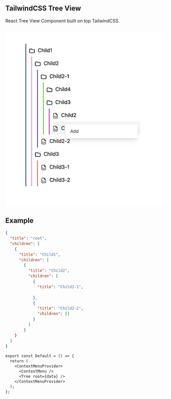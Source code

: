 ## TailwindCSS Tree View

React Tree View Component built on top TailwindCSS.

<div align="center" style="margin-top: 30px;">
<img src="./assets/img.png" width="650"/>
</div>

## Example

```json
{
  "title": "root",
  "children": [
    {
      "title": "Child1",
      "children": [
        {
          "title": "Child2",
          "children": [
            {
              "title": "Child2-1",

            },
            {
              "title": "Child2-2",
              "children": []
            }
          ]
        }
    }
  ]
}
```

```tsx
export const Default = () => {
  return (
    <ContextMenuProvider>
      <ContextMenu />
      <Tree root={data} />
    </ContextMenuProvider>
  );
};
```
